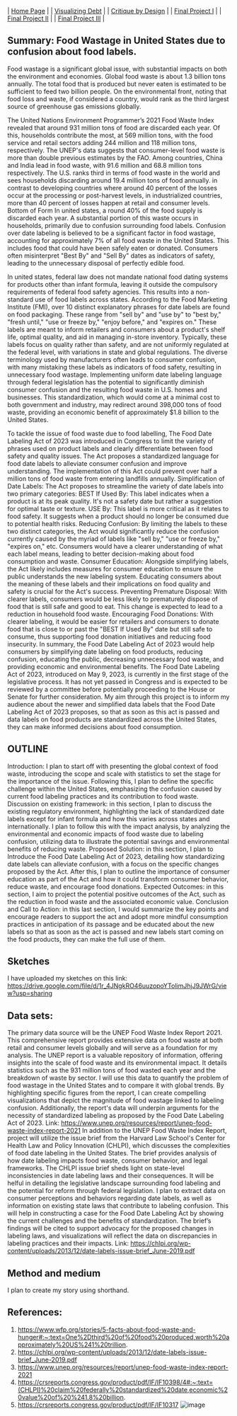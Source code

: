 
| [Home Page](home-page) |
| [Visualizing Debt](visualizing-government-debt.md) |
| [Critique by Design](critique-by-design.md) |
| [Final Project I](final-project-part-one.md)   |
| [Final Project II](final-project-part-two.md) |
| [Final Project III](final-project-part-three.md) |



## Summary: Food Wastage in United States due to confusion about food labels.
Food wastage is a significant global issue, with substantial impacts on both the environment and economies. Global food waste is about 1.3 billion tons annually. The total food that is produced but never eaten is estimated to be sufficient to feed two billion people. On the environmental front, noting that food loss and waste, if considered a country, would rank as the third largest source of greenhouse gas emissions globally.


The United Nations Environment Programmer’s 2021 Food Waste Index revealed that around 931 million tons of food are discarded each year. Of this, households contribute the most, at 569 million tons, with the food service and retail sectors adding 244 million and 118 million tons, respectively. The UNEP's data suggests that consumer-level food waste is more than double previous estimates by the FAO. 
Among countries, China and India lead in food waste, with 91.6 million and 68.8 million tons respectively. The U.S. ranks third in terms of food waste in the world and sees households discarding around 19.4 million tons of food annually. in contrast to developing countries where around 40 percent of the losses occur at the processing or post-harvest levels, in industrialized countries, more than 40 percent of losses happen at retail and consumer levels. Bottom of Form
In united states, a round 40% of the food supply is discarded each year. A substantial portion of this waste occurs in households, primarily due to confusion surrounding food labels. Confusion over date labeling is believed to be a significant factor in food wastage, accounting for approximately 7% of all food waste in the United States. This includes food that could have been safely eaten or donated. Consumers often misinterpret "Best By" and "Sell By" dates as indicators of safety, leading to the unnecessary disposal of perfectly edible food.


In united states, federal law does not mandate national food dating systems for products other than infant formula, leaving it outside the compulsory requirements of federal food safety agencies. This results into a non-standard use of food labels across states. According to the Food Marketing Institute (FMI), over 10 distinct explanatory phrases for date labels are found on food packaging. These range from "sell by" and "use by" to "best by," "fresh until," "use or freeze by," "enjoy before," and "expires on." These labels are meant to inform retailers and consumers about a product's shelf life, optimal quality, and aid in managing in-store inventory. Typically, these labels focus on quality rather than safety, and are not uniformly regulated at the federal level, with variations in state and global regulations. The diverse terminology used by manufacturers often leads to consumer confusion, with many mistaking these labels as indicators of food safety, resulting in unnecessary food wastage.
Implementing uniform date labeling language through federal legislation has the potential to significantly diminish consumer confusion and the resulting food waste in U.S. homes and businesses. This standardization, which would come at a minimal cost to both government and industry, may redirect around 398,000 tons of food waste, providing an economic benefit of approximately $1.8 billion to the United States.


To tackle the issue of food waste due to food labelling, The Food Date Labeling Act of 2023 was introduced in Congress to limit the variety of phrases used on product labels and clearly differentiate between food safety and quality issues.
The Act proposes a standardized language for food date labels to alleviate consumer confusion and improve understanding. The implementation of this Act could prevent over half a million tons of food waste from entering landfills annually.
Simplification of Date Labels: The Act proposes to streamline the variety of date labels into two primary categories:
BEST If Used By: This label indicates when a product is at its peak quality. It's not a safety date but rather a suggestion for optimal taste or texture.
USE By: This label is more critical as it relates to food safety. It suggests when a product should no longer be consumed due to potential health risks.
Reducing Confusion: By limiting the labels to these two distinct categories, the Act would significantly reduce the confusion currently caused by the myriad of labels like "sell by," "use or freeze by," "expires on," etc. Consumers would have a clearer understanding of what each label means, leading to better decision-making about food consumption and waste.
Consumer Education: Alongside simplifying labels, the Act likely includes measures for consumer education to ensure the public understands the new labeling system. Educating consumers about the meaning of these labels and their implications on food quality and safety is crucial for the Act's success.
Preventing Premature Disposal: With clearer labels, consumers would be less likely to prematurely dispose of food that is still safe and good to eat. This change is expected to lead to a reduction in household food waste.
Encouraging Food Donations: With clearer labeling, it would be easier for retailers and consumers to donate food that is close to or past the "BEST If Used By" date but still safe to consume, thus supporting food donation initiatives and reducing food insecurity.
In summary, the Food Date Labeling Act of 2023 would help consumers by simplifying date labeling on food products, reducing confusion, educating the public, decreasing unnecessary food waste, and providing economic and environmental benefits.
The Food Date Labeling Act of 2023, introduced on May 9, 2023, is currently in the first stage of the legislative process. It has not yet passed in Congress and is expected to be reviewed by a committee before potentially proceeding to the House or Senate for further consideration.
My aim through this project is to inform my audience about the newer and simplified data labels that the Food Date Labeling Act of 2023 proposes, so that as soon as this act is passed and data labels on food products are standardized across the United States, they can make informed decisions about food consumption. 



## OUTLINE
Introduction: I plan to start off with presenting the global context of food waste, introducing the scope and scale with statistics to set the stage for the importance of the issue. Following this, I plan to define the specific challenge within the United States, emphasizing the confusion caused by current food labeling practices and its contribution to food waste.
Discussion on existing framework: in this section, I plan to discuss the existing regulatory environment, highlighting the lack of standardized date labels except for infant formula and how this varies across states and internationally. I plan to follow this with the impact analysis, by analyzing the environmental and economic impacts of food waste due to labeling confusion, utilizing data to illustrate the potential savings and environmental benefits of reducing waste.
Proposed Solution: in this section, I plan to Introduce the Food Date Labeling Act of 2023, detailing how standardizing date labels can alleviate confusion, with a focus on the specific changes proposed by the Act. After this, I plan to outline the importance of consumer education as part of the Act and how it could transform consumer behavior, reduce waste, and encourage food donations.
Expected Outcomes: in this section, I aim to project the potential positive outcomes of the Act, such as the reduction in food waste and the associated economic value.
Conclusion and Call to Action: in this last section, I would summarize the key points and encourage readers to support the act and adopt more mindful consumption practices in anticipation of its passage and be educated about the new labels so that as soon as the act is passed and new labels start coming on the food products, they can make the full use of them. 

## Sketches
I have uploaded my sketches on this link: 
https://drive.google.com/file/d/1r_4JNgkRO46uuzopoYTolimJhjJ9JWrG/view?usp=sharing


## Data sets:
The primary data source will be the UNEP Food Waste Index Report 2021. This comprehensive report provides extensive data on food waste at both retail and consumer levels globally and will serve as a foundation for my analysis.
The UNEP report is a valuable repository of information, offering insights into the scale of food waste and its environmental impact. It details statistics such as the 931 million tons of food wasted each year and the breakdown of waste by sector.
I will use this data to quantify the problem of food wastage in the United States and to compare it with global trends. By highlighting specific figures from the report, I can create compelling visualizations that depict the magnitude of food wastage linked to labeling confusion. Additionally, the report's data will underpin arguments for the necessity of standardized labeling as proposed by the Food Date Labeling Act of 2023. 
Link: https://www.unep.org/resources/report/unep-food-waste-index-report-2021
In addition to the UNEP Food Waste Index Report, project will utilize the issue brief from the Harvard Law School's Center for Health Law and Policy Innovation (CHLPI), which discusses the complexities of food date labeling in the United States. The brief provides analysis of how date labeling impacts food waste, consumer behavior, and legal frameworks.
The CHLPI issue brief sheds light on state-level inconsistencies in date labeling laws and their consequences. It will be helful in detailing the legislative landscape surrounding food labeling and the potential for reform through federal legislation.
I plan to extract data on consumer perceptions and behaviors regarding date labels, as well as information on existing state laws that contribute to labeling confusion. This will help in constructing a case for the Food Date Labeling Act by showing the current challenges and the benefits of standardization. The brief’s findings will be cited to support advocacy for the proposed changes in labeling laws, and visualizations will reflect the data on discrepancies in labeling practices and their impacts. 
Link: https://chlpi.org/wp-content/uploads/2013/12/date-labels-issue-brief_June-2019.pdf

## Method and medium
I plan to create my story using shorthand. 








## References:
1.	 https://www.wfp.org/stories/5-facts-about-food-waste-and-hunger#:~:text=One%2Dthird%20of%20food%20produced,worth%20approximately%20US%241%20trillion.
2.	https://chlpi.org/wp-content/uploads/2013/12/date-labels-issue-brief_June-2019.pdf
3.	https://www.unep.org/resources/report/unep-food-waste-index-report-2021
4.	https://crsreports.congress.gov/product/pdf/IF/IF10398/4#:~:text=(CHLPI)%20claim%20federally%20standardized%20date,economic%20value%20of%20%241.8%20billion.
5.	https://crsreports.congress.gov/product/pdf/IF/IF10317
![image](https://github.com/usr1995/Rauf_Portfolio/assets/123138997/702a8d18-a050-4205-bf17-4a45025f857d)
